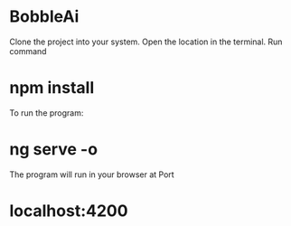 # BobbleAi
Clone the project into your system.
Open the location in the terminal.
Run command
#  npm install
To run the program:
#  ng serve -o
The program will run in your browser at Port 
# localhost:4200
